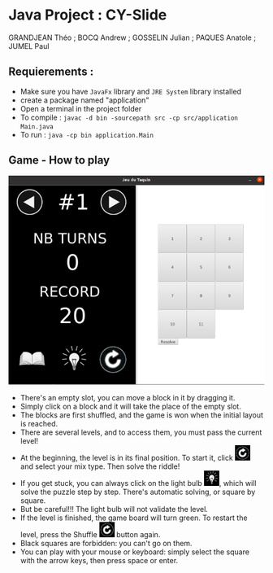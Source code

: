 # Java Project : CY-Slide
GRANDJEAN Théo ; BOCQ Andrew ; GOSSELIN Julian ; PAQUES Anatole ; JUMEL Paul
## Requierements :

- Make sure you have `JavaFx` library and `JRE System` library installed 
- create a package named "application"
- Open a terminal in the project folder
- To compile : `javac -d bin -sourcepath src -cp src/application Main.java`
- To run : `java -cp bin application.Main`
## Game - How to play
![Screen Console](screenJEU.png)

- There's an empty slot, you can move a block in it by dragging it.
- Simply click on a block and it will take the place of the empty slot.
- The blocks are first shuffled, and the game is won when the initial layout is reached.
- There are several levels, and to access them, you must pass the current level!
- At the beginning, the level is in its final position. To start it, click <img src="Reset.png" width="30" height="30"> and select your mix type.
Then solve the riddle!
- If you get stuck, you can always click on the light bulb <img src="resolve.png" width="30" height="30">, which will solve the puzzle step by step. There's automatic solving, 
or square by square.
- But be careful!!! The light bulb will not validate the level.
- If the level is finished, the game board will turn green. To restart the level, press the Shuffle <img src="Reset.png" width="30" height="30"> button again.
- Black squares are forbidden: you can't go on them.
- You can play with your mouse or keyboard: simply select the square with the arrow keys, then press space or enter.
                    
                    
